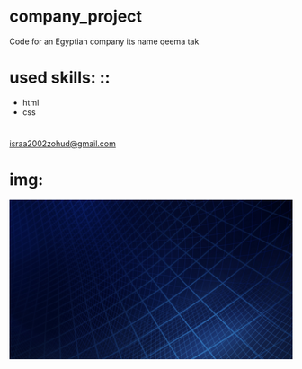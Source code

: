 # company_project
Code for an Egyptian company its name qeema tak
# used skills: ::
* html
* css
#
israa2002zohud@gmail.com
# img:
![](img/image5.png)

